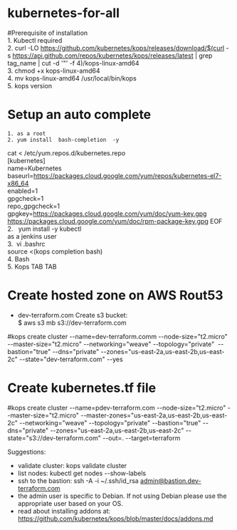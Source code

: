 # kubernetes-for-all
#Prerequisite of installation  
	1. Kubectl required  
	2. curl -LO https://github.com/kubernetes/kops/releases/download/$(curl -s https://api.github.com/repos/kubernetes/kops/releases/latest | grep tag_name | cut -d '"' -f 4)/kops-linux-amd64  
	3. chmod +x kops-linux-amd64  
	4. mv kops-linux-amd64 /usr/local/bin/kops  
	5. kops version  

# Setup an auto complete  
	1. as a root  
	2. yum install  bash-completion  -y  
cat <<EOF > /etc/yum.repos.d/kubernetes.repo  
[kubernetes]  
name=Kubernetes  
baseurl=https://packages.cloud.google.com/yum/repos/kubernetes-el7-x86_64  
enabled=1  
gpgcheck=1  
repo_gpgcheck=1  
gpgkey=https://packages.cloud.google.com/yum/doc/yum-key.gpg https://packages.cloud.google.com/yum/doc/rpm-package-key.gpg
EOF  
2.   yum install -y kubectl  
as a jenkins user  
3.  vi .bashrc  
source <(kops completion bash)  
4. Bash   
5. Kops TAB TAB  



# Create hosted zone on AWS Rout53
- dev-terraform.com
Create s3 bucket:  
$ aws s3 mb s3://dev-terraform.com

#kops create cluster --name=dev-terraform.comm --node-size="t2.micro" --master-size="t2.micro" --networking="weave" --topology="private"  --bastion="true" --dns="private" --zones="us-east-2a,us-east-2b,us-east-2c" --state="dev-terraform.com" --yes

# Create kubernetes.tf file   
#kops create cluster --name=pdev-terraform.com --node-size="t2.micro" --master-size="t2.micro" --master-zones="us-east-2a,us-east-2b,us-east-2c" --networking="weave" --topology="private"  --bastion="true" --dns="private" --zones="us-east-2a,us-east-2b,us-east-2c" --state="s3://dev-terraform.com" --out=. --target=terraform




Suggestions:  
 * validate cluster: kops validate cluster  
 * list nodes: kubectl get nodes --show-labels  
 * ssh to the bastion: ssh -A -i ~/.ssh/id_rsa admin@bastion.dev-terraform.com  
 * the admin user is specific to Debian. If not using Debian please use the appropriate user based on your OS.  
 * read about installing addons at: https://github.com/kubernetes/kops/blob/master/docs/addons.md  
 

